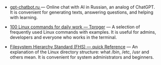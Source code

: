 - [gpt-chatbot.ru ](https://gpt-chatbot.ru/) — Online chat with AI in Russian, an analog of ChatGPT. It is convenient for generating texts, answering questions, and helping with learning.  
  
- [100 Linux commands for daily work — Tproger](https://tproger.ru/articles/100-komand-linux-dlya-ezhednevnoj-raboty ) — A selection of frequently used Linux commands with examples. It is useful for admins, developers and everyone who works in the terminal.

- [Filesystem Hierarchy Standard (FHS) — quick Reference](https://gist.github.com/khazeamo/f762f532bfbc17d5bf396e9d4c2a9586#file-hierarchy-standard-fhs ) — An explanation of the Linux directory structure: what /bin, /etc, /usr and others mean. It is convenient for system administrators and beginners.
